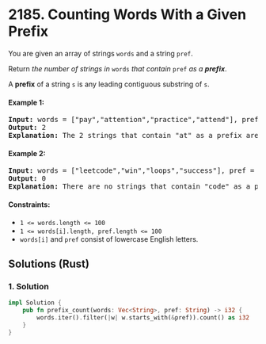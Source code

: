 # 2185. Counting Words With a Given Prefix
You are given an array of strings `words` and a string `pref`.

Return *the number of strings in* `words` *that contain* `pref` *as a **prefix***.

A **prefix** of a string `s` is any leading contiguous substring of `s`.

#### Example 1:
<pre>
<strong>Input:</strong> words = ["pay","attention","practice","attend"], pref = "at"
<strong>Output:</strong> 2
<strong>Explanation:</strong> The 2 strings that contain "at" as a prefix are: "attention" and "attend".
</pre>

#### Example 2:
<pre>
<strong>Input:</strong> words = ["leetcode","win","loops","success"], pref = "code"
<strong>Output:</strong> 0
<strong>Explanation:</strong> There are no strings that contain "code" as a prefix.
</pre>

#### Constraints:
* `1 <= words.length <= 100`
* `1 <= words[i].length, pref.length <= 100`
* `words[i]` and `pref` consist of lowercase English letters.

## Solutions (Rust)

### 1. Solution
```Rust
impl Solution {
    pub fn prefix_count(words: Vec<String>, pref: String) -> i32 {
        words.iter().filter(|w| w.starts_with(&pref)).count() as i32
    }
}
```
